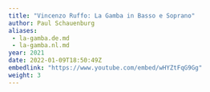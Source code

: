 ```yaml
---
title: "Vincenzo Ruffo: La Gamba in Basso e Soprano"
author: Paul Schauenburg
aliases:
 - la-gamba.de.md
 - la-gamba.nl.md
year: 2021
date: 2022-01-09T18:50:49Z
embedlink: "https://www.youtube.com/embed/wHYZtFqG9Gg"
weight: 3
---
```

